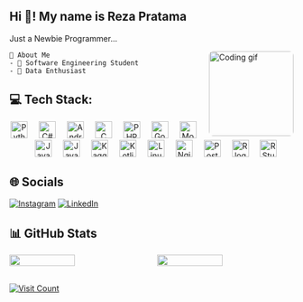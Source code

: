 <h2 align="left">Hi 👋! My name is Reza Pratama</h2>

<p align="left">Just a Newbie Programmer...</p>

<div style="clear:both;">
    <img align="right" height="150" width="150" src="https://media.giphy.com/media/ZVik7pBtu9dNS/giphy.gif" alt="Coding gif" style="border-radius: 8px; margin-left: 20px;">
    
    💫 About Me
    - 🔭 Software Engineering Student
    - 🌱 Data Enthusiast
    
</div>

## 💻 Tech Stack:
<div align="center">
    <img src="https://img.shields.io/badge/python-%233776AB.svg?style=for-the-badge&logo=python&logoColor=white" height="30" alt="Python logo" />
    <img width="12" />
    <img src="https://img.shields.io/badge/csharp-%23239120.svg?style=for-the-badge&logo=csharp&logoColor=white" height="30" alt="C# logo" />
    <img width="12" />
    <img src="https://img.shields.io/badge/androidstudio-%23000000.svg?style=for-the-badge&logo=android-studio&logoColor=3DDC84" height="30" alt="Android Studio logo" />
    <img width="12" />
    <img src="https://img.shields.io/badge/c-%2300599C.svg?style=for-the-badge&logo=c&logoColor=white" height="30" alt="C logo" />
    <img width="12" />
    <img src="https://img.shields.io/badge/php-%777BB4.svg?style=for-the-badge&logo=php&logoColor=white" height="30" alt="PHP logo" />
    <img width="12" />
    <img src="https://img.shields.io/badge/go-%2300ADD8.svg?style=for-the-badge&logo=go&logoColor=white" height="30" alt="Go logo" />
    <img width="12" />
    <img src="https://img.shields.io/badge/mongodb-%234ea94b.svg?style=for-the-badge&logo=mongodb&logoColor=white" height="30" alt="MongoDB logo" />
    <img width="12" />
    <img src="https://img.shields.io/badge/java-%23ED8B00.svg?style=for-the-badge&logo=java&logoColor=white" height="30" alt="Java logo" />
    <img width="12" />
    <img src="https://img.shields.io/badge/javascript-%23323330.svg?style=for-the-badge&logo=javascript&logoColor=%23F7DF1E" height="30" alt="JavaScript logo" />
    <img width="12" />
    <img src="https://img.shields.io/badge/kaggle-%2320BEFF.svg?style=for-the-badge&logo=kaggle&logoColor=white" height="30" alt="Kaggle logo" />
    <img width="12" />
    <img src="https://img.shields.io/badge/kotlin-%230095D5.svg?style=for-the-badge&logo=kotlin&logoColor=white" height="30" alt="Kotlin logo" />
    <img width="12" />
    <img src="https://img.shields.io/badge/linux-%23FCC624.svg?style=for-the-badge&logo=linux&logoColor=black" height="30" alt="Linux logo" />
    <img width="12" />
    <img src="https://img.shields.io/badge/nginx-%23009639.svg?style=for-the-badge&logo=nginx&logoColor=white" height="30" alt="Nginx logo" />
    <img width="12" />
    <img src="https://img.shields.io/badge/postgresql-%23316192.svg?style=for-the-badge&logo=postgresql&logoColor=white" height="30" alt="PostgreSQL logo" />
    <img width="12" />
    <img src="https://img.shields.io/badge/r-%23276DC3.svg?style=for-the-badge&logo=r&logoColor=white" height="30" alt="R logo" />
    <img width="12" />
    <img src="https://img.shields.io/badge/rstudio-%23276DC3.svg?style=for-the-badge&logo=rstudio&logoColor=white" height="30" alt="RStudio logo" />
</div>

## 🌐 Socials
[![Instagram](https://img.shields.io/badge/Instagram-%23E4405F.svg?logo=Instagram&logoColor=white)](https://instagram.com/thinksaboutza) 
[![LinkedIn](https://img.shields.io/badge/LinkedIn-%230077B5.svg?logo=linkedin&logoColor=white)](https://www.linkedin.com/in/rzapratama/)

## 📊 GitHub Stats
<div style="display: flex; justify-content: space-between;">
    <img src="https://github-readme-stats.vercel.app/api?username=dt46&theme=radical&hide_border=false&include_all_commits=false&count_private=false" style="width: 48%;" />
    <img src="https://github-readme-streak-stats.herokuapp.com/?user=dt46&theme=radical&hide_border=false&include_all_commits=true&count_private=false" style="width: 48%;" />
</div>

<br>

[![Visit Count](https://visitcount.itsvg.in/api?id=dt46&icon=1&color=6)](https://visitcount.itsvg.in)
